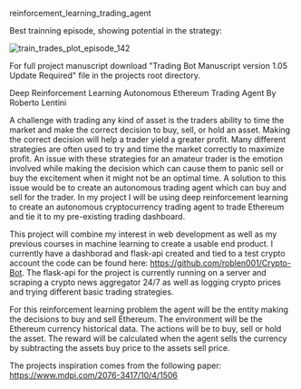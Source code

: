 reinforcement_learning_trading_agent

Best trainning episode, showing potential in the strategy:

![train_trades_plot_episode_142](https://user-images.githubusercontent.com/51753527/173588730-6b8a1ba5-35bf-4c6d-b0b1-f2dcb1bce548.png)



For full project manuscript download "Trading Bot Manuscript version 1.05 Update Required" file in the projects root directory.

Deep Reinforcement Learning Autonomous Ethereum Trading Agent
By Roberto Lentini

A challenge with trading any kind of asset is the traders ability to time the market and make the correct decision to buy, sell, or hold an asset. Making the correct decision will help a trader yield a greater profit. Many different strategies are often used to try and time the market correctly to maximize profit. An issue with these strategies for an amateur trader is the emotion involved while making the decision which can cause them to panic sell or buy the excitement when it might not be an optimal time. A solution to this issue would be to create an autonomous trading agent which can buy and sell for the trader. In my project I will be using deep reinforcement learning to create an autonomous cryptocurrency trading agent to trade Ethereum and tie it to my pre-existing trading dashboard.

This project will combine my interest in web development as well as my previous courses in machine learning to create a usable end product. I currently have a dashborad and flask-api created and tied to a test crypto account the code can be found here: https://github.com/roblen001/Crypto-Bot. The flask-api for the project is currently running on a server and scraping a crypto news aggregator 24/7 as well as logging crypto prices and trying different basic trading strategies.

For this reinforcement learning problem the agent will be the entity making the decisions to buy and sell Ethereum. The environment will be the Ethereum currency historical data. The actions will be to buy, sell or hold the asset. The reward will be calculated when the agent sells the currency by subtracting the assets buy price to the assets sell price. 

The projects inspiration comes from the following paper: https://www.mdpi.com/2076-3417/10/4/1506 

